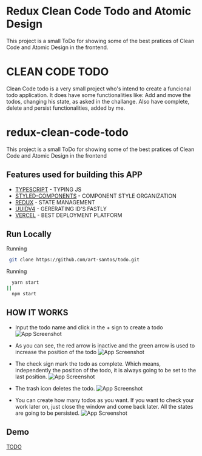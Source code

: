 # Redux Clean Code Todo and Atomic Design
This project is a small ToDo for showing some of the best pratices of Clean Code and Atomic Design in the frontend.


# CLEAN CODE TODO

Clean Code todo is a very small project who's intend to create a funcional todo application.
It does have some functionalities like: Add and move the todos, changing his state, as asked in the challange.
Also have complete, delete and persist functionalities, added by me.

# redux-clean-code-todo
This project is a small ToDo for showing some of the best pratices of Clean Code and Atomic Design in the frontend

## Features used for building this APP

- [TYPESCRIPT](https://www.typescriptlang.org/) - TYPING JS
- [STYLED-COMPONENTS](https://styled-components.com/) - COMPONENT STYLE ORGANIZATION
- [REDUX](https://redux.js.org/) - STATE MANAGEMENT
- [UUIDV4](hhttps://www.npmjs.com/package/uuidv4) - GERERATING ID'S FASTLY
- [VERCEL](https://vercel.com/) - BEST DEPLOYMENT PLATFORM

## Run Locally

Running

```bash
 git clone https://github.com/art-santos/todo.git
```

Running

```bash
  yarn start
||
  npm start
```

## HOW IT WORKS

- Input the todo name and click in the + sign to create a todo
  ![App Screenshot](https://todo.arthursantos.codes/1.png)

- As you can see, the red arrow is inactive and the green arrow is used to increase the position of the todo
  ![App Screenshot](https://todo.arthursantos.codes/2.png)

- The check sign mark the todo as complete. Which means, independently the position of the todo, it is always going to be set to the last position.
  ![App Screenshot](https://todo.arthursantos.codes/3.png)

- The trash icon deletes the todo.
  ![App Screenshot](https://todo.arthursantos.codes/4.png)

- You can create how many todos as you want. If you want to check your work later on, just close the window and come back later. All the states are going to be persisted.
  ![App Screenshot](https://todo.arthursantos.codes/5.png)

## Demo

[ TODO](https://todo.arthursantos.codes)

